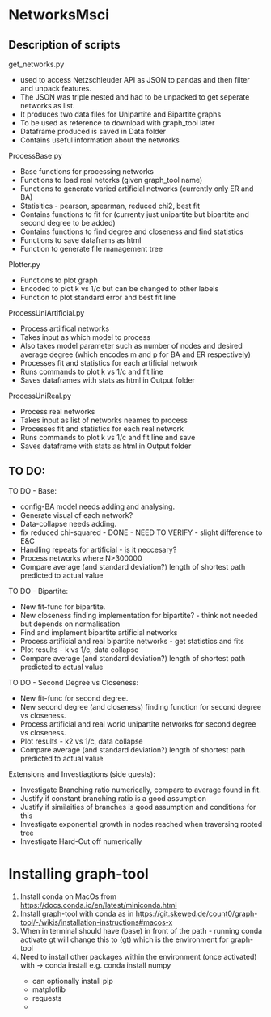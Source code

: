 # NetworksMsci

Description of scripts
------------------------------------------------------------------------
get_networks.py 
- used to access Netzschleuder API  as JSON to pandas and then filter and unpack features.
- The JSON was triple nested and had to be unpacked to get seperate networks as list.
- It produces two data files for Unipartite and Bipartite graphs
- To be used as reference to download with graph_tool later
- Dataframe produced is saved in Data folder
- Contains useful information about the networks

ProcessBase.py
- Base functions for processing networks
- Functions to load real netorks (given graph_tool name)
- Functions to generate varied artificial networks (currently only ER and BA)
- Statisitics - pearson, spearman, reduced chi2, best fit
- Contains functions to fit for (currenty just unipartite but bipartite and second degree to be added)
- Contains functions to find degree and closeness and find statistics
- Functions to save dataframs as html
- Function to generate file management tree

Plotter.py
- Functions to plot graph
- Encoded to plot k vs 1/c but can be changed to other labels
- Function to plot standard error and best fit line

ProcessUniArtificial.py
- Process artiifical networks
- Takes input as which model to process
- Also takes model parameter such as number of nodes and desired average degree (which encodes m and p for BA and ER respectively)
- Processes fit and statistics for each artificial network
- Runs commands to plot k vs 1/c and fit line
- Saves dataframes with stats as html in Output folder

ProcessUniReal.py
- Process real networks
- Takes input as list of networks neames to process
- Processes fit and statistics for each real network
- Runs commands to plot k vs 1/c and fit line and save
- Saves dataframe with stats as html in Output folder


TO DO:
------------------------------------------------------------------------
TO DO - Base:
* config-BA model needs adding and analysing.
* Generate visual of each network?
* Data-collapse needs adding.
* fix reduced chi-squared - DONE - NEED TO VERIFY - slight difference to E&C
* Handling repeats for artificial - is it neccesary?
* Process networks where N>300000
* Compare average (and standard deviation?) length of shortest path predicted to actual value

TO DO - Bipartite:
* New fit-func for bipartite.
* New closeness finding implementation for bipartite? - think not needed but depends on normalisation
* Find and implement bipartite artificial networks
* Process artificial and real bipartite networks - get statistics and fits
* Plot results - k vs 1/c, data collapse
* Compare average (and standard deviation?) length of shortest path predicted to actual value


TO DO - Second Degree vs Closeness:
* New fit-func for second degree.
* New second degree (and closeness) finding function for
    second degree vs closeness.
* Process artificial and real world unipartite networks for second
    degree vs closeness.
* Plot results - k2 vs 1/c, data collapse
* Compare average (and standard deviation?) length of shortest path predicted to actual value


Extensions and Investiagtions (side quests):
* Investigate Branching ratio numerically, compare to average found in fit.
* Justify if constant branching ratio is a good assumption
* Justify if similaities of branches is good assumption and conditions for this
* Investigate exponential growth in nodes reached when traversing rooted tree
* Investigate Hard-Cut off numerically

Installing graph-tool
=====================
1. Install conda on MacOs from https://docs.conda.io/en/latest/miniconda.html
2. Install graph-tool with conda as in https://git.skewed.de/count0/graph-tool/-/wikis/installation-instructions#macos-x
3. When in terminal should have (base) in front of the path - running conda activate gt will change this to (gt) which is the environment for graph-tool
4. Need to install other packages within the environment (once activated) with -> conda install <package>
    e.g. conda install numpy
    - can optionally install pip
    - matplotlib
    - requests
    - 


    